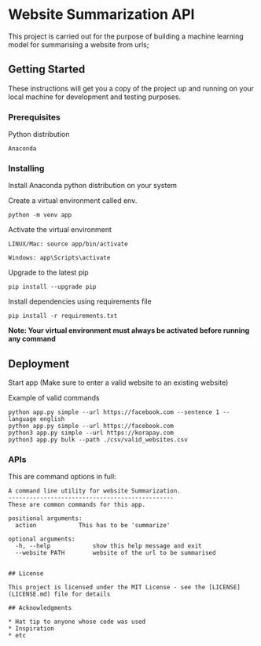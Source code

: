 # Website Summarization API

This project is carried out for the purpose of building a machine learning model for summarising a website from urls;

## Getting Started

These instructions will get you a copy of the project up and running on your local machine for development and testing purposes.


### Prerequisites

Python distribution

```
Anaconda
```

### Installing

Install Anaconda python distribution on your system

Create a virtual environment called env.

```
python -m venv app
```

Activate the virtual environment

```
LINUX/Mac: source app/bin/activate

Windows: app\Scripts\activate
```

Upgrade to the latest pip

```
pip install --upgrade pip
```

Install dependencies using requirements file

```
pip install -r requirements.txt
``` 
**Note: Your virtual environment must always be activated before running any command**

## Deployment

Start app (Make sure to enter a valid website to an existing website)


Example of valid commands

```
python app.py simple --url https://facebook.com --sentence 1 --language english
python app.py simple --url https://facebook.com 
python3 app.py simple --url https://korapay.com
python3 app.py bulk --path ./csv/valid_websites.csv

```


### APIs

This are command options in full:

```
A command line utility for website Summarization.
-----------------------------------------------
These are common commands for this app.

positional arguments:
  action            This has to be 'summarize'

optional arguments:
  -h, --help            show this help message and exit
  --website PATH        website of the url to be summarised


## License

This project is licensed under the MIT License - see the [LICENSE](LICENSE.md) file for details

## Acknowledgments

* Hat tip to anyone whose code was used
* Inspiration
* etc
